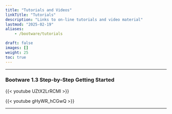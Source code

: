 ```yaml
---
title: "Tutorials and Videos"
linkTitle: "Tutorials" 
description: "Links to on-line tutorials and video material"
lastmod: "2025-02-19"
aliases:
    - /bootware/tutorials

draft: false
images: []
weight: 25
toc: true
---
```


-----
### Bootware 1.3 Step-by-Step Getting Started

{{< youtube UZtX2LrRCMI >}}



{{< youtube gHyWR_hCGwQ >}}

-----



